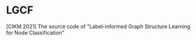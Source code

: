 # LGCF
[CIKM 2021] The source code of "Label-informed Graph Structure Learning for Node Classification"
